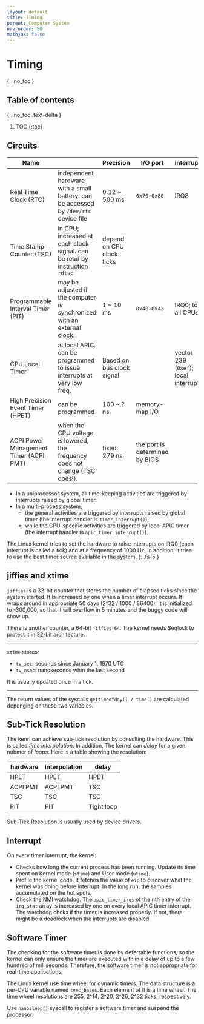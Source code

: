 ```yaml
---
layout: default
title: Timing
parent: Computer System
nav_order: 50
mathjax: false
---
```


# Timing
{: .no_toc }

## Table of contents
{: .no_toc .text-delta }

1. TOC
{:toc}

## Circuits

| Name                              |                                           | Precision                 | I/O port                           | interrupt |
| --------------------------------- | ----------------------------------------- | ------------------------- | ---------------------------------- | ---- |
| Real Time Clock (RTC)             | independent hardware with a small battery. can be accessed by `/dev/rtc` device file | 0.12 ~ 500 ms             | `0x70-0x80` | IRQ8 |
| Time Stamp Counter (TSC)          | in CPU; increased at each clock signal. can be read by instruction `rdtsc` | depend on CPU clock ticks |  |  |
| Programmable Interval Timer (PIT) | may be adjusted if the computer is synchronized with an external clock. | 1 ~ 10 ms | `0x40-0x43` | IRQ0; to all CPUs |
| CPU Local Timer | at local APIC. can be programmed to issue interrupts at very low freq. | Based on bus clock signal |  | vector 239 (`0xef`); local interrupt |
| High Precision Event Timer (HPET) | can be programmed | 100 ~ ? ns | memory-map I/O |  |
| ACPI Power Management Timer (ACPI PMT) | when the CPU voltage is lowered, the frequency does not change (TSC does!). | fixed: 279 ns | the port is determined by BIOS |  |

- In a uniprocessor system, all time-keeping activities are triggered by interrupts raised by global timer.
- In a multi-process system, 
  - the general activities are triggered by interrupts raised by global timer (the interrupt handler is `timer_interrupt()`), 
  - while the CPU-specific activities are triggered by local APIC timer (the interrupt handler is `apic_timer_interrupt()`).

The Linux kernel tries to set the hardware to raise interrupts on IRQ0 (each interrupt is called a _tick_) and at a frequency of 1000 Hz. In addition, it tries to use the best timer source available in the system.
{: .fs-5 }

## jiffies and xtime

`jiffies` is a 32-bit counter that stores the number of elapsed ticks since the system started. It is increased by one when a timer interrupt occurs. It wraps around in appropriate 50 days (2^32 / 1000 / 86400). It is initialized to -300,000, so that it will overflow in 5 minutes and the buggy code will show up.

There is another counter, a 64-bit `jiffies_64`. The kernel needs Seqlock to protect it in 32-bit architecture.

----------------------------------------------------------------

`xtime` stores:

- `tv_sec`: seconds since January 1, 1970 UTC
- `tv_nsec`: nanoseconds whin the last second

It is usually updated once in a tick.

----------------------------------------------------------------

The return values of the syscalls `gettimeofday() / time()` are calculated depenging on these two variables.

## Sub-Tick Resolution

The kenrl can achieve sub-tick resolution by consulting the hardware. This is called _time interpolation_. In addition, The kernel can _delay_ for a given nubmer of _loops_. Here is a table showing the resolution:

| hardware | interpolation | delay      |
| -------- | ------------- | ---------- |
| HPET     | HPET          | HPET       |
| ACPI PMT | ACPI PMT      | TSC        |
| TSC      | TSC           | TSC        |
| PIT      | PIT           | Tight loop |

Sub-Tick Resolution is usually used by device drivers.

## Interrupt

On every timer interrupt, the kernel:

- Checks how long the current process has been running. Update its time spent on Kernel mode (`stime`) and User mode (`utime`).
- Profile the kernel code. It fetches the value of `eip` to discover what the kernel was doing before interrupt. In the long run, the samples accumulated on the hot spots.
- Check the NMI watchdog. The `apic_timer_irqs` of the nth entry of the `irq_stat` array is increased by one on every local APIC timer interrupt. The watchdog chcks if the timer is increased properly. If not, there might be a deadlock when the interrupts are disabled.

## Software Timer

The checking for the software timer is done by deferrable functions, so the kernel can only ensure the timer are executed with in a delay of up to a few hundred of milliseconds. Therefore, the software timer is not appropriate for real-time applications.

The Linux kernel use time wheel for dynamic timers. The data structure is a per-CPU variable named `tvec_bases`. Each element of it is a time wheel. The time wheel resolutions are 255, 2^14, 2^20, 2^26, 2^32 ticks, respectively. 

Use `nanosleep()` syscall to register a software timer and suspend the processor.
